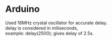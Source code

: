 # Arduino
Used 16MHz crystal oscillator for accurate delay. <br> delay is considered in miliseconds, <br>example: delay(2500); gives delay of 2.5s.
